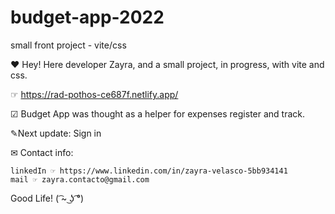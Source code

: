 # budget-app-2022
small front project - vite/css 

❤ Hey! Here developer Zayra, and a small project, in progress, with vite and css.

☞ https://rad-pothos-ce687f.netlify.app/

☑ Budget App was thought as a helper for expenses register and track.

✎Next update: Sign in

✉ Contact info:

    linkedIn ☞ https://www.linkedin.com/in/zayra-velasco-5bb934141
    mail ☞ zayra.contacto@gmail.com

Good Life! ( ͡~ ͜ʖ ͡°)
